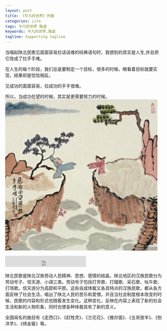```yaml
---
layout: post
title: 《平凡的世界》开播
categories: Life
tags: 平凡的世界 路遥 
keywords: 平凡的世界,路遥
tagline: Supporting tagline
---
```

当唱起陕北民歌见面面容易拉话话难的经典语句时，我想到的其实是人生,并且把它改成了拉手手难。

在人生的每个阶段，我们总是要制定一个目标，很多的时候，眼看着目标就要实现，结果却是恰恰相反。

见成功的面面容易，拉成功的手手很难。

所以，当成功在望的时候，其实是更需要努力的时候。
<img src="/assets/pictures/Life/2015-3-9_BoxCn.jpg">

<iframe height="36" width="260" src="http://www.ximalaya.com/swf/sound/orange.swf?id=3874149" frameborder=0 allowfullscreen></iframe>

陕北民歌是陕北汉族劳动人民精神、思想、感情的结晶，陕北地区的汉族民歌分为劳动号子、信天游、小调三类。劳动号子包括打夯歌、打硪歌、采石歌、吆牛歌、打场歌。信天游分为高腔和平腔。这些自成体裁又各具特点的汉族民歌，都从各方面反映了社会生活，唱出了陕北人民的苦乐和爱憎，并且当社会制度根本改变的时候，民歌的内容和形式也随着发生变化。这种变化，反映在内容上表现了新的社会生活和新的人物形象，同时也使各种体裁具有了新的意义。

全国闻名的曲目有《走西口》、《赶牲灵》、《兰花花》、《推炒面》、《五哥放羊》、《刨洋芋》、《绣金匾》等。